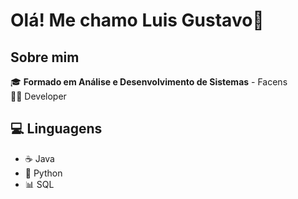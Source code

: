 
# Olá! Me chamo Luis Gustavo👋

## Sobre mim
🎓 **Formado em Análise e Desenvolvimento de Sistemas** - Facens  
👨‍💻 Developer 

## 💻 Linguagens
- ☕ Java
- 🐍 Python
- 📊 SQL
